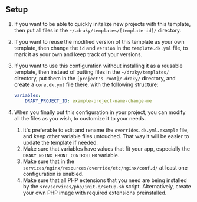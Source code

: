## Setup

1. If you want to be able to quickly initalize new projects with this template, then put all files in the
   `~/.draky/templates/[template-id]/` directory.

2. If you want to reuse the modified version of this template as your own template, then change the `id` and `version` in the
   `template.dk.yml` file, to mark it as your own and keep track of your versions.

3. If you want to use this configuration without installing it as a reusable template, then instead of putting files in the `~/draky/templates/`
directory, put them in the `[project's root]/.draky/` directory, and create a `core.dk.yml` file there, with the following
structure:

    ```yaml
    variables:
        DRAKY_PROJECT_ID: example-project-name-change-me
    ```

4. When you finally put this configuration in your project, you can modify all the files as you wish, to customize it to your needs.
    1. It's preferable to edit and rename the `overrides.dk.yml.example` file, and keep other variable files untouched.
       That way it will be easier to update the template if needed.
    2. Make sure that variables have values that fit your app, especially the `DRAKY_NGINX_FRONT_CONTROLLER` variable.
    3. Make sure that in the `services/nginx/resources/override/etc/nginx/conf.d/` at least one configuration is enabled.
    4. Make sure that all PHP extensions that you need are being installed by the `src/services/php/init.d/setup.sh` script.
       Alternatively, create your own PHP image with required extensions preinstalled.
